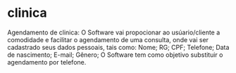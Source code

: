 # clinica 
Agendamento de clinica:
O Software vai propocionar ao usúario/cliente a comodidade e facilitar o agendamento de uma consulta, onde vai ser cadastrado seus dados pessoais, tais como: 
Nome; 
RG;
CPF;
Telefone;
Data de nascimento;
E-mail;
Gênero;
O Software tem como objetivo substituir o agendamento por telefone.
